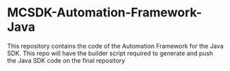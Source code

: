 # MCSDK-Automation-Framework-Java
This repository contains the code of the Automation Framework for the Java SDK. This repo will have the builder script required to generate and push the Java SDK code on the final repository
